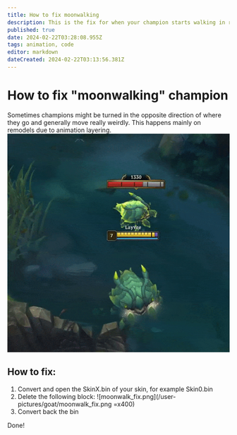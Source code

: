 ```yaml
---
title: How to fix moonwalking
description: This is the fix for when your champion starts walking in random directions
published: true
date: 2024-02-22T03:28:08.955Z
tags: animation, code
editor: markdown
dateCreated: 2024-02-22T03:13:56.381Z
---
```


# How to fix "moonwalking" champion
Sometimes champions might be turned in the opposite direction of where  they go and generally move really weirdly. This happens mainly on  remodels due to animation layering.
![skuttle_moonwalk.gif](/user-pictures/goat/skuttle_moonwalk.gif)

## How to fix:
1. Convert and open the SkinX.bin of your skin, for example Skin0.bin
2. Delete the following block:
![moonwalk_fix.png](/user-pictures/goat/moonwalk_fix.png =x400)
3. Convert back the bin


Done!